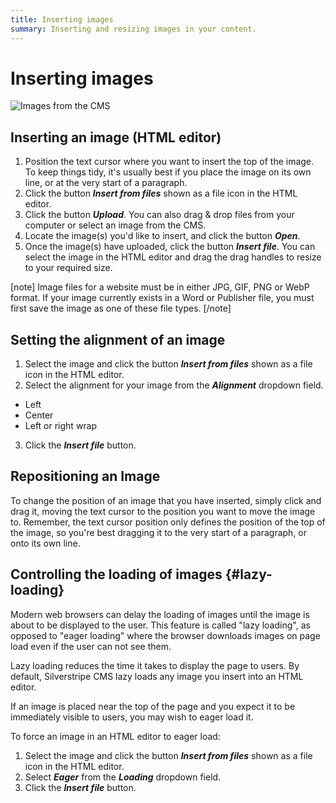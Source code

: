 ```yaml
---
title: Inserting images
summary: Inserting and resizing images in your content.
---
```


# Inserting images

![Images from the CMS](../../_images/images-from-cms.png)

## Inserting an image (HTML editor)
1. Position the text cursor where you want to insert the top of the image. To keep things tidy, it's usually best if you place the image on its own line, or at the very start of a paragraph.
2. Click the button ***Insert from files*** shown as a file icon in the HTML editor.
3. Click the button ***Upload***. You can also drag & drop files from your computer or select an image from the CMS.
4. Locate the image(s) you'd like to insert, and click the button ***Open***.
5. Once the image(s) have uploaded, click the button ***Insert file***. You can select the image in the HTML editor and drag the drag handles to resize to your required size.

[note]
Image files for a website must be in either JPG, GIF, PNG or WebP format. If your image currently exists in a Word or Publisher file, you must first save the image as one of these file types.
[/note]

## Setting the alignment of an image

1. Select the image and click the button ***Insert from files*** shown as a file icon in the HTML editor.
2. Select the alignment for your image from the ***Alignment*** dropdown field.
* Left
* Center
* Left or right wrap
3. Click the ***Insert file*** button.

## Repositioning an Image

To change the position of an image that you have inserted, simply click and drag it, moving the text cursor to the position you want to move the image to. Remember, the text cursor position only defines the position of the top of the image, so you're best dragging it to the very start of a paragraph, or onto its own line.

## Controlling the loading of images {#lazy-loading}

Modern web browsers can delay the loading of images until the image is about to be displayed to the user. This feature is called "lazy loading", as opposed to "eager loading" where the browser downloads images on page load even if the user can not see them. 

Lazy loading reduces the time it takes to display the page to users. By default, Silverstripe CMS lazy loads any image you insert into an HTML editor.

If an image is placed near the top of the page and you expect it to be immediately visible to users, you may wish to eager load it.

To force an image in an HTML editor to eager load:

1. Select the image and click the button ***Insert from files*** shown as a file icon in the HTML editor.
2. Select ***Eager*** from the ***Loading*** dropdown field.
3. Click the ***Insert file*** button.
